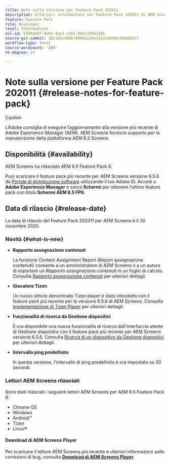 ```yaml
---
title: Note sulla versione per Feature Pack 202011
description: Ulteriori informazioni sul Feature Pack 202011 di AEM Screens rilasciato il 30 novembre 2020.
feature: Feature Pack
role: Developer
level: Intermediate
exl-id: b080a697-0e65-4ae1-a161-669c3098246b
source-git-commit: 10c168cd00b79964d229e3d2a14049e799d89d77
workflow-type: tm+mt
source-wordcount: '284'
ht-degree: 2%

---
```


# Note sulla versione per Feature Pack 202011 {#release-notes-for-feature-pack}

>[!CAUTION]
>L’Adobe consiglia di eseguire l’aggiornamento alla versione più recente di Adobe Experience Manager (AEM). AEM Screens fornisce supporto per la manutenzione della piattaforma AEM 6.3 Screens.

## Disponibilità {#availability}

AEM Screens ha rilasciato AEM 6.5 Feature Pack 6.

Puoi scaricare il feature pack più recente per AEM Screens versione 6.5.6 da [Portale di distribuzione software](https://experience.adobe.com/#/downloads/content/software-distribution/it/aem.html) utilizzando il tuo Adobe ID. Accedi a **Adobe Experience Manager** e cerca **Schermi** per ottenere l’ultimo feature pack con titolo **Schermi AEM 6.5 FP6**.

## Data di rilascio {#release-date}

La data di rilascio del Feature Pack 202011 per AEM Screens è il 30 novembre 2020.

### Novità {#what-is-new}

* **Rapporto assegnazione contenuti**

  La funzione Content Assignment Report (Report assegnazione contenuti) consente a un amministratore di AEM Screens o a un autore di esportare un *Rapporto assegnazione contenuti* in un foglio di calcolo.
Consulta [Rapporto assegnazione contenuti](/help/user-guide/content-assignment-report.md) per ulteriori dettagli.


* **Giocatore Tizen**

  Un nuovo lettore denominato Tizen player è stato introdotto con il feature pack più recente per la versione 6.5.6 di AEM Screens.
Consulta [Implementazione di Tizen Player](/help/user-guide/tizen-player.md) per ulteriori dettagli.

* **Funzionalità di ricerca da Gestione dispositivi**

  È ora disponibile una nuova funzionalità di ricerca dall’interfaccia utente di Gestione dispositivi con il feature pack più recente per AEM Screens versione 6.5.6.
Consulta [Ricerca di un dispositivo da Gestione dispositivi](/help/user-guide/device-registration.md#search-device) per ulteriori dettagli.

* **Intervallo ping predefinito**

  In questa versione, l’intervallo di ping predefinito è ora impostato su 30 secondi.

### Lettori AEM Screens rilasciati

Sono stati rilasciati i seguenti lettori AEM Screens per AEM 6.5 Feature Pack 6:

* Chrome OS
* Windows
* Android™
* Tizen
* Linux®

#### Download di AEM Screens Player

Per scaricare il lettore AEM Screens più recente e ulteriori informazioni sulle correzioni di bug, consulta **[Download di AEM Screens Player](https://download.macromedia.com/screens/index.html)**.
